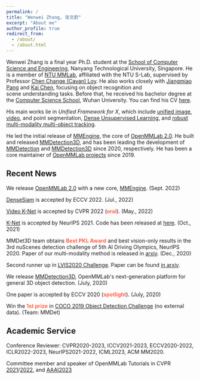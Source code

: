 ```yaml
---
permalink: /
title: "Wenwei Zhang, 张文蔚"
excerpt: "About me"
author_profile: true
redirect_from: 
  - /about/
  - /about.html
---
```


Wenwei Zhang is a final year Ph.D. student at the [School of Computer Science and Engineering](http://scse.ntu.edu.sg/Pages/Home.aspx), Nanyang Technological University, Singapore. He is a member of [NTU MMLab](https://www.mmlab-ntu.com/), affiliated with the NTU S-Lab, supervised by Professor [Chen Change (Cavan) Loy](http://personal.ie.cuhk.edu.hk/~ccloy/).
He also works closely with [Jiangmiao Pang](https://oceanpang.github.io/) and [Kai Chen](http://chenkai.site/), focusing on object recognition and scene understanding tasks.
Before that, he received his bachelor degree at the [Computer Science School](http://cs.whu.edu.cn/), Wuhan University.
You can find his CV [here](/files/resume.pdf).

His main works lie in *Unified Framework for X*, which include [unified image](https://www.mmlab-ntu.com/project/knet/index.html), [video](https://github.com/lxtGH/Video-K-Net), and point segmentation, [Dense Unsupervised Learning](https://www.mmlab-ntu.com/project/densesiam/index.html), and [robust multi-modality multi-object tracking](https://github.com/ZwwWayne/mmMOT).

He led the initial release of [MMEngine](https://github.com/open-mmlab/mmengine), the core of [OpenMMLab 2.0](https://openmmlab.com/).
He built and released [MMDetection3D](https://github.com/open-mmlab/mmdetection3d), and has been leading the development of [MMDetection](https://github.com/open-mmlab/mmdetection) and [MMDetection3D](https://github.com/open-mmlab/mmdetection3d) since 2020, respectively. He has been a core maintainer of [OpenMMLab projects](https://openmmlab.com/) since 2019.

Recent News
------------------------

We release [OpenMMLab 2.0](https://openmmlab.com/) with a new core, [MMEngine](https://github.com/open-mmlab/mmengine). (Sept. 2022)

[DenseSiam](https://arxiv.org/abs/2203.11075) is accepted by ECCV 2022. (Jul., 2022)

[Video K-Net](https://arxiv.org/abs/2204.04656) is accepted by CVPR 2022 (<font color="Tomato"><strong>oral</strong></font>). (May., 2022)

[K-Net](https://www.mmlab-ntu.com/project/knet/index.html) is accepted by NeurIPS 2021. Code has been released at [here](https://github.com/ZwwWayne/K-Net). (Oct., 2021)

MMDet3D team obtains <font color="Tomato"><strong>Best PKL Award</strong></font> and best vision-only results in the 3rd nuScenes detection challenge of 5th AI Driving Olympics, NeurIPS 2020.
Paper of our multi-modality method is released in [arxiv](https://arxiv.org/abs/2012.12741). (Dec., 2020)

Second runner up in [LVIS2020 Challenge](https://www.lvisdataset.org/challenge_2020). Paper can be found [in arxiv](https://arxiv.org/abs/2008.10032).

We release [MMDetection3D](https://github.com/open-mmlab/mmdetection3d), OpenMMLab's next-generation platform for general 3D object detection. (July, 2020)

One paper is accepted by ECCV 2020 (<font color="Tomato"><strong>spotlight</strong></font>). (July, 2020)

Win the <font color="Tomato"><strong>1st prize</strong></font> in [COCO 2019 Object Detection Challenge](http://cocodataset.org/workshop/coco-mapillary-iccv-2019.html) (no external data). (Team: MMDet)

Academic Service
------------------------

Conference Reviewer: CVPR2020-2023, ICCV2021-2023, ECCV2020-2022, ICLR2022-2023, NeurIPS2021-2022, ICML2023, ACM MM2020.

Committee member and speaker of OpenMMLab Tutorials in CVPR [2021](https://openmmlab.com/community/cvpr2021-tutorial)/[2022](https://openmmlab.com/community/cvpr2022-tutorial), and [AAAI2023](https://openmmlab.com/community/aaai2023-lab)
